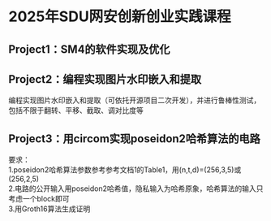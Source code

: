 #  2025年SDU网安创新创业实践课程
## Project1：SM4的软件实现及优化  
## Project2：编程实现图片水印嵌入和提取
编程实现图片水印嵌入和提取（可依托开源项目二次开发），并进行鲁棒性测试，包括不限于翻转、平移、截取、调对比度等
## Project3：用circom实现poseidon2哈希算法的电路
要求：   
1.poseidon2哈希算法参数参考参考文档1的Table1，用(n,t,d)=(256,3,5)或(256,2,5)  
2.电路的公开输入用poseidon2哈希值，隐私输入为哈希原象，哈希算法的输入只考虑一个block即可  
3.用Groth16算法生成证明  
